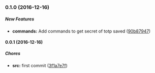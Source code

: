 ### 0.1.0 (2016-12-16)

##### New Features

* **commands:** Add commands to get secret of totp saved ([90b87947](https://github.com/lgaticaq/hubot-totp/commit/90b87947b922be7e7905c2e4d5a3ed679a3edcb7))

#### 0.0.1 (2016-12-16)

##### Chores

* **src:** first commit ([3f1a7e7f](https://github.com/lgaticaq/hubot-totp/commit/3f1a7e7fe4ad4c5035e9e23689c6904376155190))

